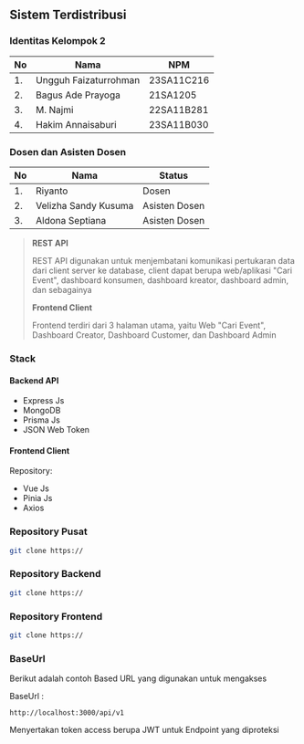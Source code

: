 ## Sistem Terdistribusi

### Identitas Kelompok 2

| No  | Nama                  | NPM        |
| --- | --------------------- | ---------- |
| 1.  | Ungguh Faizaturrohman | 23SA11C216 |
| 2.  | Bagus Ade Prayoga     | 21SA1205   |
| 3.  | M. Najmi              | 22SA11B281 |
| 4.  | Hakim Annaisaburi     | 23SA11B030 |

### Dosen dan Asisten Dosen

| No  | Nama                 | Status        |
| --- | -------------------- | ------------- |
| 1.  | Riyanto              | Dosen         |
| 2.  | Velizha Sandy Kusuma | Asisten Dosen |
| 3.  | Aldona Septiana      | Asisten Dosen |

> **REST API**
>
> REST API digunakan untuk menjembatani komunikasi pertukaran data dari client server ke database, client dapat berupa web/aplikasi "Cari Event", dashboard konsumen, dashboard kreator, dashboard admin, dan sebagainya
>
> **Frontend Client**
>
> Frontend terdiri dari 3 halaman utama, yaitu Web "Cari Event", Dashboard Creator, Dashboard Customer, dan Dashboard Admin

### Stack

#### Backend API

- Express Js
- MongoDB
- Prisma Js
- JSON Web Token

#### Frontend Client

Repository:

- Vue Js
- Pinia Js
- Axios

### Repository Pusat

```bash
git clone https://
```

### Repository Backend

```bash
git clone https://
```

### Repository Frontend

```bash
git clone https://
```

### BaseUrl

Berikut adalah contoh Based URL yang digunakan untuk mengakses

BaseUrl :

```url
http://localhost:3000/api/v1
```

Menyertakan token access berupa JWT untuk Endpoint yang diproteksi
